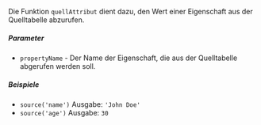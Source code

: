 Die Funktion `quellAttribut` dient dazu, den Wert einer Eigenschaft aus der Quelltabelle abzurufen.

##### Parameter
* `propertyName` - Der Name der Eigenschaft, die aus der Quelltabelle abgerufen werden soll.

##### Beispiele
* `source('name')` Ausgabe: `'John Doe'`
* `source('age')` Ausgabe: `30` 
